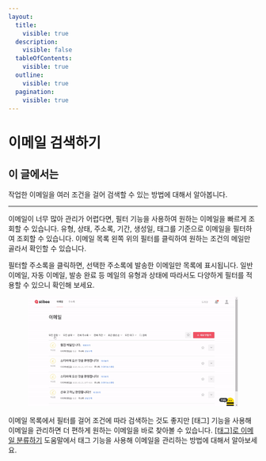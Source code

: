 ```yaml
---
layout:
  title:
    visible: true
  description:
    visible: false
  tableOfContents:
    visible: true
  outline:
    visible: true
  pagination:
    visible: true
---
```


# 이메일 검색하기

## 이 글에서는 <a href="#undefined" id="undefined"></a>

작업한 이메일을 여러 조건을 걸어 검색할 수 있는 방법에 대해서 알아봅니다.

***

이메일이 너무 많아 관리가 어렵다면, 필터 기능을 사용하여 원하는 이메일을 빠르게 조회할 수 있습니다. 유형, 상태, 주소록, 기간, 생성일, 태그를 기준으로 이메일을 필터하여 조회할 수 있습니다. 이메일 목록 왼쪽 위의  필터를 클릭하여 원하는 조건의 메일만 골라서 확인할 수 있습니다.&#x20;

필터할 주소록을 클릭하면, 선택한 주소록에 발송한 이메일만 목록에 표시됩니다. 일반 이메일, 자동 이메일, 발송 완료 등 메일의 유형과 상태에 따라서도 다양하게 필터를 적용할 수 있으니 확인해 보세요.

<figure><img src="../../.gitbook/assets/이메일 필터.gif" alt=""><figcaption></figcaption></figure>



이메일 목록에서 필터를 걸어 조건에 따라 검색하는 것도 좋지만 \[태그] 기능을 사용해 이메일을 관리하면 더 편하게 원하는 이메일을 바로 찾아볼 수 있습니다. [\[태그\]로 이메일 분류하기](tag.md) 도움말에서 태그 기능을 사용해 이메일을 관리하는 방법에 대해서 알아보세요.
